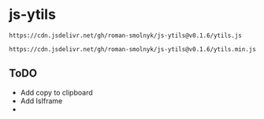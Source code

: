 # js-ytils

```
https://cdn.jsdelivr.net/gh/roman-smolnyk/js-ytils@v0.1.6/ytils.js
```
```
https://cdn.jsdelivr.net/gh/roman-smolnyk/js-ytils@v0.1.6/ytils.min.js
```


## ToDO

- Add copy to clipboard
- Add IsIframe
- 